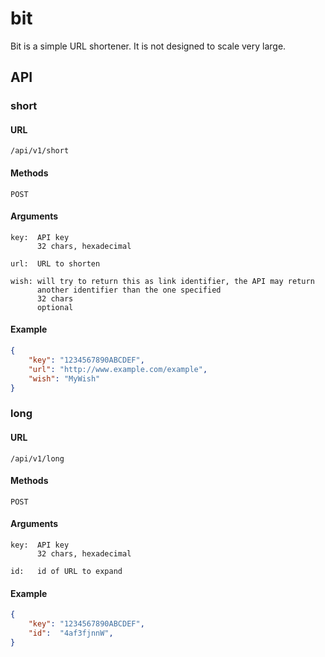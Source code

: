# bit

Bit is a simple URL shortener. It is not designed to scale very large.

## API
### short
#### URL

    /api/v1/short

#### Methods

    POST

#### Arguments

    key:  API key
          32 chars, hexadecimal

    url:  URL to shorten

    wish: will try to return this as link identifier, the API may return 
          another identifier than the one specified
          32 chars
          optional

#### Example

```json
{
    "key": "1234567890ABCDEF",
    "url": "http://www.example.com/example",
    "wish": "MyWish"
}
```

### long

#### URL

    /api/v1/long

#### Methods

    POST

#### Arguments

    key:  API key
          32 chars, hexadecimal

    id:   id of URL to expand

#### Example

```json
{
    "key": "1234567890ABCDEF",
    "id":  "4af3fjnnW",
}
```
